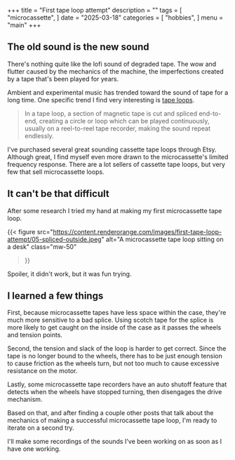 +++
title = "First tape loop attempt"
description = ""
tags = [
    "microcassette",
]
date = "2025-03-18"
categories = [
    "hobbies",
]
menu = "main"
+++

## The old sound is the new sound

There's nothing quite like the lofi sound of degraded tape.  The wow and flutter caused by the mechanics of the machine, the imperfections created by a tape that's been played for years.

Ambient and experimental music has trended toward the sound of tape for a long time.  One specific trend I find very interesting is [tape loops](https://en.wikipedia.org/wiki/Tape_loop).

> In a tape loop, a section of magnetic tape is cut and spliced end-to-end, creating a circle or loop which can be played continuously, usually on a reel-to-reel tape recorder, making the sound repeat endlessly. 

I've purchased several great sounding cassette tape loops through Etsy.  Although great, I find myself even more drawn to the microcassette's limited frequency response.  There are a lot sellers of cassette tape loops, but very few that sell microcassette loops.

## It can't be that difficult

After some research I tried my hand at making my first microcassette tape loop.

{{< figure
    src="https://content.renderorange.com/images/first-tape-loop-attempt/05-spliced-outside.jpeg"
    alt="A microcassette tape loop sitting on a desk"
    class="mw-50"
>}}

Spoiler, it didn't work, but it was fun trying.

## I learned a few things

First, because microcassette tapes have less space within the case, they're much more sensitive to a bad splice.  Using scotch tape for the splice is more likely to get caught on the inside of the case as it passes the wheels and tension points.

Second, the tension and slack of the loop is harder to get correct.  Since the tape is no longer bound to the wheels, there has to be just enough tension to cause friction as the wheels turn, but not too much to cause excessive resistance on the motor.

Lastly, some microcassette tape recorders have an auto shutoff feature that detects when the wheels have stopped turning, then disengages the drive mechanism.

Based on that, and after finding a couple other posts that talk about the mechanics of making a successful microcassette tape loop, I'm ready to iterate on a second try.

I'll make some recordings of the sounds I've been working on as soon as I have one working.
